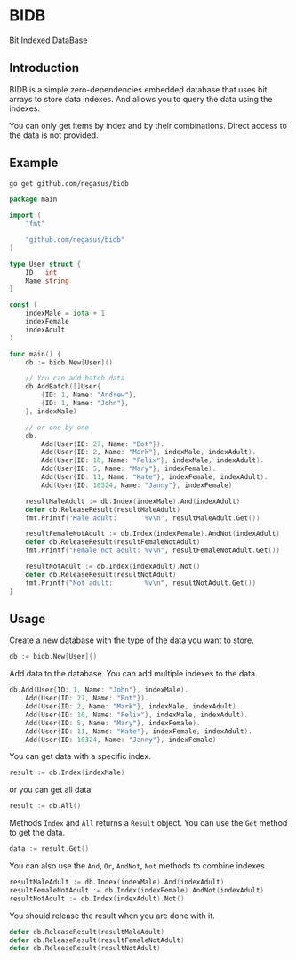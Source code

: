 # BIDB

Bit Indexed DataBase

## Introduction

BIDB is a simple zero-dependencies embedded database that uses bit arrays to store data indexes.
And allows you to query the data using the indexes.

You can only get items by index and by their combinations.
Direct access to the data is not provided.

## Example

```bash
go get github.com/negasus/bidb
```

```go
package main

import (
	"fmt"

	"github.com/negasus/bidb"
)

type User struct {
	ID   int
	Name string
}

const (
	indexMale = iota + 1
	indexFemale
	indexAdult
)

func main() {
	db := bidb.New[User]()

	// You can add batch data
	db.AddBatch([]User{
		{ID: 1, Name: "Andrew"},
		{ID: 1, Name: "John"},
	}, indexMale)

	// or one by one
	db.
		Add(User{ID: 27, Name: "Bot"}).
		Add(User{ID: 2, Name: "Mark"}, indexMale, indexAdult).
		Add(User{ID: 10, Name: "Felix"}, indexMale, indexAdult).
		Add(User{ID: 5, Name: "Mary"}, indexFemale).
		Add(User{ID: 11, Name: "Kate"}, indexFemale, indexAdult).
		Add(User{ID: 10324, Name: "Janny"}, indexFemale)

	resultMaleAdult := db.Index(indexMale).And(indexAdult)
	defer db.ReleaseResult(resultMaleAdult)
	fmt.Printf("Male adult:       %v\n", resultMaleAdult.Get())

	resultFemaleNotAdult := db.Index(indexFemale).AndNot(indexAdult)
	defer db.ReleaseResult(resultFemaleNotAdult)
	fmt.Printf("Female not adult: %v\n", resultFemaleNotAdult.Get())

	resultNotAdult := db.Index(indexAdult).Not()
	defer db.ReleaseResult(resultNotAdult)
	fmt.Printf("Not adult:        %v\n", resultNotAdult.Get())
}
```

## Usage

Create a new database with the type of the data you want to store.

```go
db := bidb.New[User]()
```

Add data to the database. You can add multiple indexes to the data.

```go
db.Add(User{ID: 1, Name: "John"}, indexMale).
    Add(User{ID: 27, Name: "Bot"}).
    Add(User{ID: 2, Name: "Mark"}, indexMale, indexAdult).
    Add(User{ID: 10, Name: "Felix"}, indexMale, indexAdult).
    Add(User{ID: 5, Name: "Mary"}, indexFemale).
    Add(User{ID: 11, Name: "Kate"}, indexFemale, indexAdult).
    Add(User{ID: 10324, Name: "Janny"}, indexFemale)
```

You can get data with a specific index.

```go
result := db.Index(indexMale)
```

or you can get all data
    
```go
result := db.All()
```

Methods `Index` and `All` returns a `Result` object. You can use the `Get` method to get the data.

```go
data := result.Get()
```

You can also use the `And`, `Or`, `AndNot`, `Not` methods to combine indexes.

```go
resultMaleAdult := db.Index(indexMale).And(indexAdult)
resultFemaleNotAdult := db.Index(indexFemale).AndNot(indexAdult)
resultNotAdult := db.Index(indexAdult).Not()
```

You should release the result when you are done with it.

```go
defer db.ReleaseResult(resultMaleAdult)
defer db.ReleaseResult(resultFemaleNotAdult)
defer db.ReleaseResult(resultNotAdult)
```

